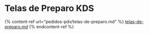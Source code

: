 # Telas de Preparo KDS

{% content-ref url="pedidos-pdv/telas-de-preparo.md" %}
[telas-de-preparo.md](pedidos-pdv/telas-de-preparo.md)
{% endcontent-ref %}
